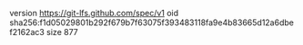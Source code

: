 version https://git-lfs.github.com/spec/v1
oid sha256:f1d05029801b292f679b7f63075f393483118fa9e4b83665d12a6dbef2162ac3
size 877
